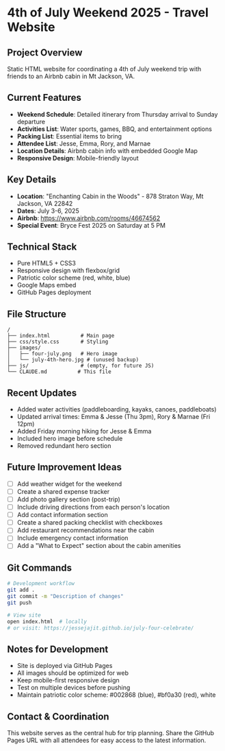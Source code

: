 # 4th of July Weekend 2025 - Travel Website

## Project Overview
Static HTML website for coordinating a 4th of July weekend trip with friends to an Airbnb cabin in Mt Jackson, VA.

## Current Features
- **Weekend Schedule**: Detailed itinerary from Thursday arrival to Sunday departure
- **Activities List**: Water sports, games, BBQ, and entertainment options
- **Packing List**: Essential items to bring
- **Attendee List**: Jesse, Emma, Rory, and Marnae
- **Location Details**: Airbnb cabin info with embedded Google Map
- **Responsive Design**: Mobile-friendly layout

## Key Details
- **Location**: "Enchanting Cabin in the Woods" - 878 Straton Way, Mt Jackson, VA 22842
- **Dates**: July 3-6, 2025
- **Airbnb**: https://www.airbnb.com/rooms/46674562
- **Special Event**: Bryce Fest 2025 on Saturday at 5 PM

## Technical Stack
- Pure HTML5 + CSS3
- Responsive design with flexbox/grid
- Patriotic color scheme (red, white, blue)
- Google Maps embed
- GitHub Pages deployment

## File Structure
```
/
├── index.html          # Main page
├── css/style.css       # Styling
├── images/
│   ├── four-july.png   # Hero image
│   └── july-4th-hero.jpg # (unused backup)
├── js/                 # (empty, for future JS)
└── CLAUDE.md          # This file
```

## Recent Updates
- Added water activities (paddleboarding, kayaks, canoes, paddleboats)
- Updated arrival times: Emma & Jesse (Thu 3pm), Rory & Marnae (Fri 12pm)
- Added Friday morning hiking for Jesse & Emma
- Included hero image before schedule
- Removed redundant hero section

## Future Improvement Ideas
- [ ] Add weather widget for the weekend
- [ ] Create a shared expense tracker
- [ ] Add photo gallery section (post-trip)
- [ ] Include driving directions from each person's location
- [ ] Add contact information section
- [ ] Create a shared packing checklist with checkboxes
- [ ] Add restaurant recommendations near the cabin
- [ ] Include emergency contact information
- [ ] Add a "What to Expect" section about the cabin amenities

## Git Commands
```bash
# Development workflow
git add .
git commit -m "Description of changes"
git push

# View site
open index.html  # locally
# or visit: https://jessejajit.github.io/july-four-celebrate/
```

## Notes for Development
- Site is deployed via GitHub Pages
- All images should be optimized for web
- Keep mobile-first responsive design
- Test on multiple devices before pushing
- Maintain patriotic color scheme: #002868 (blue), #bf0a30 (red), white

## Contact & Coordination
This website serves as the central hub for trip planning. Share the GitHub Pages URL with all attendees for easy access to the latest information.